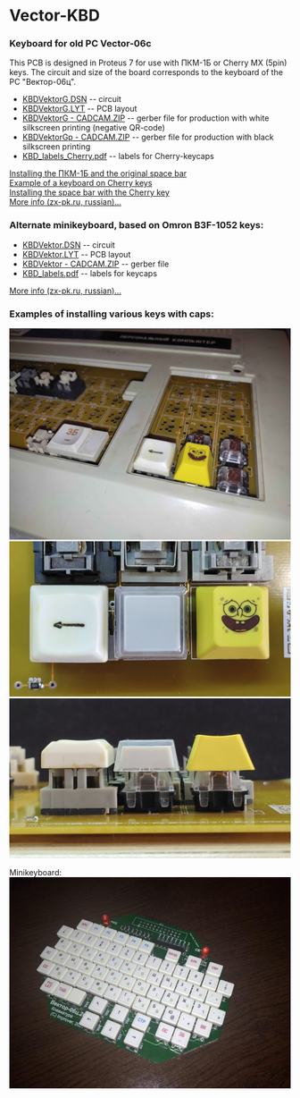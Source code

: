# Vector-KBD
### Keyboard for old PC Vector-06c

This PCB is designed in Proteus 7 for use with ПКМ-1Б or Cherry MX (5pin) keys. The circuit and size of the board corresponds to the keyboard of the PC "Вектор-06ц".

* [KBDVektorG.DSN](/KBDVektorG.DSN) -- circuit<br>
* [KBDVektorG.LYT](/KBDVektorG.LYT) -- PCB layout<br>
* [KBDVektorG - CADCAM.ZIP](/KBDVektorG%20-%20CADCAM.ZIP) -- gerber file for production with white silkscreen printing (negative QR-code)
* [KBDVektorGp - CADCAM.ZIP](/KBDVektorGp%20-%20CADCAM.ZIP) -- gerber file for production with black silkscreen printing
* [KBD_labels_Cherry.pdf](/KBD_labels_Cherry.pdf) -- labels for Cherry-keycaps

[Installing the ПКМ-1Б and the original space bar](https://zx-pk.ru/threads/34006-replika-platy-gerkonovoj-klaviatury-vektora-(uluchshennaya).html?p=1145180&viewfull=1#post1145180)<br>
[Example of a keyboard on Cherry keys](https://zx-pk.ru/threads/34006-replika-platy-gerkonovoj-klaviatury-vektora-(uluchshennaya).html?p=1190482&viewfull=1#post1190482)<br>
[Installing the space bar with the Cherry key](https://zx-pk.ru/threads/34006-replika-platy-gerkonovoj-klaviatury-vektora-(uluchshennaya).html?p=1176336&viewfull=1#post1176336)<br>
[More info (zx-pk.ru, russian)...](https://zx-pk.ru/threads/34006-replika-platy-gerkonovoj-klaviatury-vektora-(uluchshennaya).html)

### Alternate minikeyboard, based on Omron B3F-1052 keys:<br>
* [KBDVektor.DSN](/mini/KBDVektor.DSN) -- circuit<br>
* [KBDVektor.LYT](/mini/KBDVektor.LYT) -- PCB layout<br>
* [KBDVektor - CADCAM.ZIP](/mini/KBDVektor%20-%20CADCAM.ZIP) -- gerber file
* [KBD_labels.pdf](/mini/KBD_labels.pdf) -- labels for keycaps

[More info (zx-pk.ru, russian)...](https://zx-pk.ru/threads/32280-miniklaviatura-dlya-vektora.html)

### Examples of installing various keys with caps:<br>
![Pict](/Keyboard.jpg)
![Pict2](/Keys_1.jpg)
![Pict3](/Keys_2.jpg)

Minikeyboard:<br>
![Pict](/mini/IMG_20200928_173911%7E.jpg)
